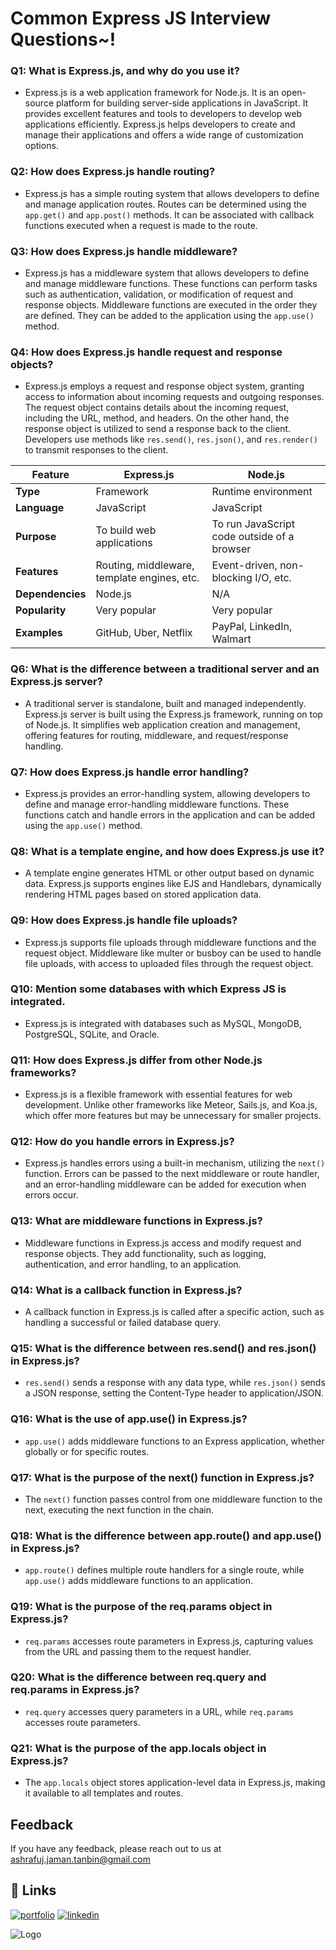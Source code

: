 # Common Express JS Interview Questions~!


### Q1: What is Express.js, and why do you use it?

- Express.js is a web application framework for Node.js. It is an open-source platform for building server-side applications in JavaScript. It provides excellent features and tools to developers to develop web applications efficiently. Express.js helps developers to create and manage their applications and offers a wide range of customization options.

### Q2: How does Express.js handle routing?

- Express.js has a simple routing system that allows developers to define and manage application routes. Routes can be determined using the `app.get()` and `app.post()` methods. It can be associated with callback functions executed when a request is made to the route.

### Q3: How does Express.js handle middleware?

- Express.js has a middleware system that allows developers to define and manage middleware functions. These functions can perform tasks such as authentication, validation, or modification of request and response objects. Middleware functions are executed in the order they are defined. They can be added to the application using the `app.use()` method.

### Q4: How does Express.js handle request and response objects?

- Express.js employs a request and response object system, granting access to information about incoming requests and outgoing responses. The request object contains details about the incoming request, including the URL, method, and headers. On the other hand, the response object is utilized to send a response back to the client. Developers use methods like `res.send()`, `res.json()`, and `res.render()` to transmit responses to the client.

| Feature         | Express.js                  | Node.js                     |
|-----------------|-----------------------------|-----------------------------|
| **Type**        | Framework                   | Runtime environment         |
| **Language**    | JavaScript                  | JavaScript                  |
| **Purpose**     | To build web applications   | To run JavaScript code outside of a browser |
| **Features**    | Routing, middleware, template engines, etc. | Event-driven, non-blocking I/O, etc. |
| **Dependencies**| Node.js                     | N/A                         |
| **Popularity**  | Very popular                | Very popular                |
| **Examples**    | GitHub, Uber, Netflix        | PayPal, LinkedIn, Walmart    |





### Q6: What is the difference between a traditional server and an Express.js server?

- A traditional server is standalone, built and managed independently. Express.js server is built using the Express.js framework, running on top of Node.js. It simplifies web application creation and management, offering features for routing, middleware, and request/response handling.

### Q7: How does Express.js handle error handling?

- Express.js provides an error-handling system, allowing developers to define and manage error-handling middleware functions. These functions catch and handle errors in the application and can be added using the `app.use()` method.

### Q8: What is a template engine, and how does Express.js use it?

- A template engine generates HTML or other output based on dynamic data. Express.js supports engines like EJS and Handlebars, dynamically rendering HTML pages based on stored application data.

### Q9: How does Express.js handle file uploads?

- Express.js supports file uploads through middleware functions and the request object. Middleware like multer or busboy can be used to handle file uploads, with access to uploaded files through the request object.

### Q10: Mention some databases with which Express JS is integrated.

- Express.js is integrated with databases such as MySQL, MongoDB, PostgreSQL, SQLite, and Oracle.

### Q11: How does Express.js differ from other Node.js frameworks?

- Express.js is a flexible framework with essential features for web development. Unlike other frameworks like Meteor, Sails.js, and Koa.js, which offer more features but may be unnecessary for smaller projects.

### Q12: How do you handle errors in Express.js?

- Express.js handles errors using a built-in mechanism, utilizing the `next()` function. Errors can be passed to the next middleware or route handler, and an error-handling middleware can be added for execution when errors occur.

### Q13: What are middleware functions in Express.js?

- Middleware functions in Express.js access and modify request and response objects. They add functionality, such as logging, authentication, and error handling, to an application.

### Q14: What is a callback function in Express.js?

- A callback function in Express.js is called after a specific action, such as handling a successful or failed database query.

### Q15: What is the difference between res.send() and res.json() in Express.js?

- `res.send()` sends a response with any data type, while `res.json()` sends a JSON response, setting the Content-Type header to application/JSON.

### Q16: What is the use of app.use() in Express.js?

- `app.use()` adds middleware functions to an Express application, whether globally or for specific routes.

### Q17: What is the purpose of the next() function in Express.js?

- The `next()` function passes control from one middleware function to the next, executing the next function in the chain.

### Q18: What is the difference between app.route() and app.use() in Express.js?

- `app.route()` defines multiple route handlers for a single route, while `app.use()` adds middleware functions to an application.

### Q19: What is the purpose of the req.params object in Express.js?

- `req.params` accesses route parameters in Express.js, capturing values from the URL and passing them to the request handler.

### Q20: What is the difference between req.query and req.params in Express.js?

- `req.query` accesses query parameters in a URL, while `req.params` accesses route parameters.

### Q21: What is the purpose of the app.locals object in Express.js?

- The `app.locals` object stores application-level data in Express.js, making it available to all templates and routes.

## Feedback

If you have any feedback, please reach out to us at ashrafuj.jaman.tanbin@gmail.com


## 🔗 Links
[![portfolio](https://img.shields.io/badge/my_portfolio-000?style=for-the-badge&logo=ko-fi&logoColor=white)](https://ashrafuj-jaman-s-porfolio.vercel.app/)
[![linkedin](https://img.shields.io/badge/linkedin-0A66C2?style=for-the-badge&logo=linkedin&logoColor=white)](https://www.linkedin.com/in/ashrafuj-jaman)
 

![Logo](https://files.catbox.moe/ttaz60.png)

